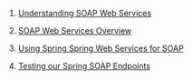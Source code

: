 1. [Understanding SOAP Web Services ](jee8springsoapintro.md)

2. [SOAP Web Services Overview](jee8springsoapoverview.md)

3. [Using Spring Spring Web Services for SOAP](jee8springsoapimplemantation.md)

4. [Testing our Spring SOAP Endpoints](jee8springsoaptesting.md)
